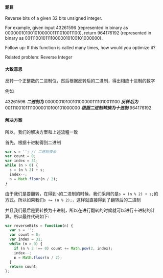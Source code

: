 #### 题目

Reverse bits of a given 32 bits unsigned integer.

For example, given input 43261596 (represented in binary as 00000010100101000001111010011100), return 964176192 (represented in binary as 00111001011110000010100101000000).

Follow up:
If this function is called many times, how would you optimize it?

Related problem: Reverse Integer

#### 大致意思

反转一个正整数的二进制位，然后根据反转后的二进制，得出相应十进制的数字

例如

  43261596 ***二进制为*** 00000010100101000001111010011100 ***反转后为*** 00111001011110000010100101000000 ***根据二进制转换为十进制*** 964176192

#### 解决方案

所以，我们的解决方案和上述流程一致

首先，根据十进制得到二进制

```js
var s = ''; // 二进制表示
var count = 0;
var index = 31;
while (n > 0) {
  s = (n % 2) + s;
  index--;
  n = Math.floor(n / 2);
}
```

由于我们是要翻转，在得到`n`的二进制的时候，我们采用的是`s = (n % 2) + s;`的方式。所以如果我们`s += (n % 2);`，这样就直接得到了翻转后的二进制

并且我们最后是要转换为十进制，所以在进行翻转的时候就可以进行十进制的计算。所以最终代码如下:

```js
var reverseBits = function(n) {
  var s = '';
  var count = 0;
  var index = 31;
  while (n > 0) {
    if (n % 2 !== 0) count += Math.pow(2, index);
    index--;
    n = Math.floor(n / 2);
  }
  return count;
};
```
